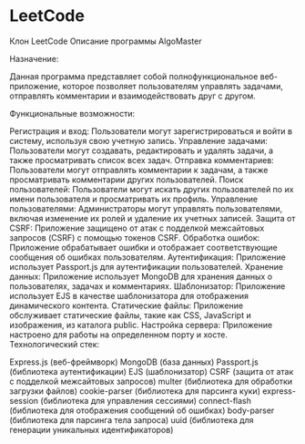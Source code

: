# LeetCode

Клон LeetCode 
Описание программы AlgoMaster

Назначение:

Данная программа представляет собой полнофункциональное веб-приложение, которое позволяет пользователям управлять задачами, отправлять комментарии и взаимодействовать друг с другом.

Функциональные возможности:

Регистрация и вход: Пользователи могут зарегистрироваться и войти в систему, используя свою учетную запись.
Управление задачами: Пользователи могут создавать, редактировать и удалять задачи, а также просматривать список всех задач.
Отправка комментариев: Пользователи могут отправлять комментарии к задачам, а также просматривать комментарии других пользователей.
Поиск пользователей: Пользователи могут искать других пользователей по их имени пользователя и просматривать их профиль.
Управление пользователями: Администраторы могут управлять пользователями, включая изменение их ролей и удаление их учетных записей.
Защита от CSRF: Приложение защищено от атак с подделкой межсайтовых запросов (CSRF) с помощью токенов CSRF.
Обработка ошибок: Приложение обрабатывает ошибки и отображает соответствующие сообщения об ошибках пользователям.
Аутентификация: Приложение использует Passport.js для аутентификации пользователей.
Хранение данных: Приложение использует MongoDB для хранения данных о пользователях, задачах и комментариях.
Шаблонизатор: Приложение использует EJS в качестве шаблонизатора для отображения динамического контента.
Статические файлы: Приложение обслуживает статические файлы, такие как CSS, JavaScript и изображения, из каталога public.
Настройка сервера: Приложение настроено для работы на определенном порту и хосте.
Технологический стек:

Express.js (веб-фреймворк)
MongoDB (база данных)
Passport.js (библиотека аутентификации)
EJS (шаблонизатор)
CSRF (защита от атак с подделкой межсайтовых запросов)
multer (библиотека для обработки загрузки файлов)
cookie-parser (библиотека для парсинга куки)
express-session (библиотека для управления сессиями)
connect-flash (библиотека для отображения сообщений об ошибках)
body-parser (библиотека для парсинга тела запроса)
uuid (библиотека для генерации уникальных идентификаторов)
